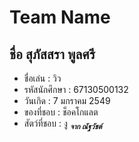 #  Team Name
## ชื่อ สุภัสสรา พูลศรี
* ชื่อเล่น : วิว
* รหัสนักศึกษา : 67130500132
* วันเกิด : 7 มกราคม 2549
* ของที่ชอบ : ช็อคโกแลต 
* สัตว์ที่ชอบ :  งู                                                                                                                                                            <sub>*__จาก ณัฐวัชต์__*</sub>
